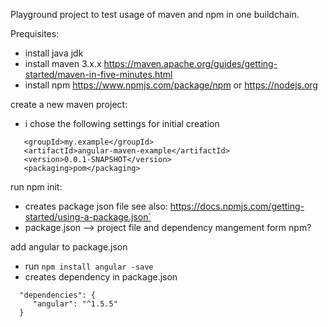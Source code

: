 Playground project to test usage of maven and npm in one buildchain.

Prequisites:
- install java jdk 
- install maven 3.x.x https://maven.apache.org/guides/getting-started/maven-in-five-minutes.html
- install npm https://www.npmjs.com/package/npm or https://nodejs.org

create a new maven project:
- i chose the following settings for initial creation

```
   <groupId>my.example</groupId>
   <artifactId>angular-maven-example</artifactId>
   <version>0.0.1-SNAPSHOT</version>
   <packaging>pom</packaging>
```

run npm init:
 - creates package json file see also: https://docs.npmjs.com/getting-started/using-a-package.json`
 - package.json --> project file and dependency mangement form npm?

add angular to package.json
 - run ```npm install angular -save```
 - creates dependency in package.json
 ```
   "dependencies": {
      "angular": "^1.5.5"
   }
 ```


